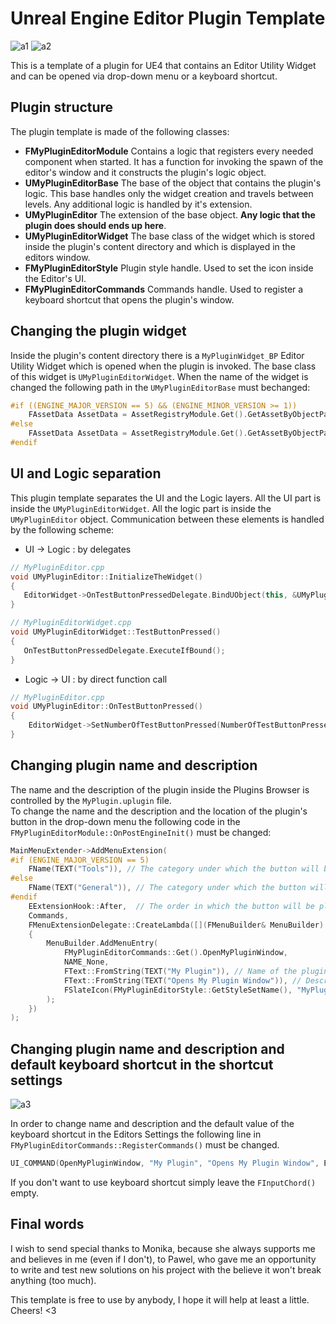 # Unreal Engine Editor Plugin Template
![a1](https://user-images.githubusercontent.com/7863125/197690874-50dc0777-35df-47a1-9f24-29af3b7e0743.png)
![a2](https://user-images.githubusercontent.com/7863125/197690879-788a860f-2ae6-4439-b6ff-4f8c9e971f43.png)

This is a template of a plugin for UE4 that contains an Editor Utility Widget and can be opened via drop-down menu or a keyboard shortcut.

## Plugin structure

The plugin template is made of the following classes:

* **FMyPluginEditorModule**
Contains a logic that registers every needed component when started. It has a function for invoking the spawn of the editor's window and it constructs the plugin's logic object.
* **UMyPluginEditorBase**
The base of the object that contains the plugin's logic. This base handles only the widget creation and travels between levels. Any additional logic is handled by it's extension.
* **UMyPluginEditor**
The extension of the base object. **Any logic that the plugin does should ends up here**.
* **UMyPluginEditorWidget**
The base class of the widget which is stored inside the plugin's content directory and which is displayed in the editors window.
* **FMyPluginEditorStyle**
Plugin style handle. Used to set the icon inside the Editor's UI.
* **FMyPluginEditorCommands**
Commands handle. Used to register a keyboard shortcut that opens the plugin's window.

## Changing the plugin widget
Inside the plugin's content directory there is a `MyPluginWidget_BP` Editor Utility Widget which is opened when the plugin is invoked. The base class of this widget is `UMyPluginEditorWidget`. When the name of the widget is changed the following path in the `UMyPluginEditorBase` must bechanged:

``` cpp
#if ((ENGINE_MAJOR_VERSION == 5) && (ENGINE_MINOR_VERSION >= 1))
	FAssetData AssetData = AssetRegistryModule.Get().GetAssetByObjectPath(FSoftObjectPath("/MyPlugin/MyPluginWidget_BP.MyPluginWidget_BP"));
#else
	FAssetData AssetData = AssetRegistryModule.Get().GetAssetByObjectPath("/MyPlugin/MyPluginWidget_BP.MyPluginWidget_BP");
#endif
```

## UI and Logic separation
This plugin template separates the UI and the Logic layers. All the UI part is inside the `UMyPluginEditorWidget`. All the logic part is inside the `UMyPluginEditor` object. Communication between these elements is handled by the following scheme:
 * UI -> Logic : by delegates
 ``` cpp
// MyPluginEditor.cpp
void UMyPluginEditor::InitializeTheWidget()
{
    EditorWidget->OnTestButtonPressedDelegate.BindUObject(this, &UMyPluginEditor::OnTestButtonPressed);
}

// MyPluginEditorWidget.cpp
void UMyPluginEditorWidget::TestButtonPressed()
{
	OnTestButtonPressedDelegate.ExecuteIfBound();
}
```
 * Logic -> UI : by direct function call
``` cpp
// MyPluginEditor.cpp
void UMyPluginEditor::OnTestButtonPressed()
{
	EditorWidget->SetNumberOfTestButtonPressed(NumberOfTestButtonPressed);
}
```

## Changing plugin name and description
The name and the description of the plugin inside the Plugins Browser is controlled by the `MyPlugin.uplugin` file.  
To change the name and the description and the location of the plugin's button in the drop-down menu the following code in the `FMyPluginEditorModule::OnPostEngineInit()` must be changed:
``` cpp
MainMenuExtender->AddMenuExtension(
#if (ENGINE_MAJOR_VERSION == 5)
	FName(TEXT("Tools")), // The category under which the button will be placed
#else
	FName(TEXT("General")), // The category under which the button will be placed
#endif
	EExtensionHook::After,  // The order in which the button will be placed in the pointed category
	Commands,
	FMenuExtensionDelegate::CreateLambda([](FMenuBuilder& MenuBuilder)
	{
		MenuBuilder.AddMenuEntry(
			FMyPluginEditorCommands::Get().OpenMyPluginWindow,
			NAME_None,
			FText::FromString(TEXT("My Plugin")), // Name of the plugin
			FText::FromString(TEXT("Opens My Plugin Window")), // Description of the plugin
			FSlateIcon(FMyPluginEditorStyle::GetStyleSetName(), "MyPluginEditorStyle.MenuIcon")
		);
	})
);
```

## Changing plugin name and description and default keyboard shortcut in the shortcut settings

![a3](https://user-images.githubusercontent.com/7863125/197691289-7d0c8411-e145-4ff1-a1a2-374e49db1918.png)

In order to change name and description and the default value of the keyboard shortcut in the Editors Settings the following line in `FMyPluginEditorCommands::RegisterCommands()` must be changed.
``` cpp
UI_COMMAND(OpenMyPluginWindow, "My Plugin", "Opens My Plugin Window", EUserInterfaceActionType::Check, FInputChord(EModifierKey::Shift | EModifierKey::Alt, EKeys::M));
```
If you don't want to use keyboard shortcut simply leave the `FInputChord()` empty.

## Final words

I wish to send special thanks to Monika, because she always supports me and believes in me (even if I don't), to Pawel, who gave me an opportunity to write and test new solutions on his project with the believe it won't break anything (too much).

This template is free to use by anybody, I hope it will help at least a little. Cheers! <3
